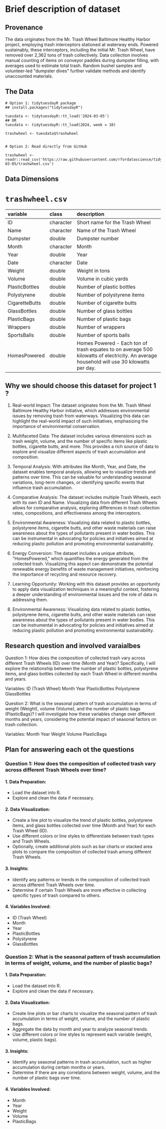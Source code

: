 # Brief description of dataset
## Provenance
The data originates from the Mr. Trash Wheel Baltimore Healthy Harbor project, employing trash interceptors stationed at waterway ends. Powered sustainably, these interceptors, including the initial Mr. Trash Wheel, have removed over 2,362 tons of trash collectively. Data collection involves manual counting of items on conveyor paddles during dumpster filling, with averages used to estimate total trash. Random bushel samples and volunteer-led "dumpster dives" further validate methods and identify unaccounted materials.
## The Data

```{r}
# Option 1: tidytuesdayR package 
## install.packages("tidytuesdayR")

tuesdata <- tidytuesdayR::tt_load('2024-03-05')
## OR
tuesdata <- tidytuesdayR::tt_load(2024, week = 10)

trashwheel <- tuesdata$trashwheel


# Option 2: Read directly from GitHub

trashwheel <- readr::read_csv('https://raw.githubusercontent.com/rfordatascience/tidytuesday/master/data/2024/2024-03-05/trashwheel.csv')

```
## Data Dimensions

# `trashwheel.csv`

|variable       |class     |description    |
|:--------------|:---------|:--------------|
|ID             |character |Short name for the Trash Wheel             |
|Name           |character |Name of the Trash Wheel           |
|Dumpster       |double    |Dumpster number       |
|Month          |character |Month          |
|Year           |double    |Year           |
|Date           |character |Date           |
|Weight         |double    |Weight in tons         |
|Volume         |double    |Volume in cubic yards          |
|PlasticBottles |double    |Number of plastic bottles |
|Polystyrene    |double    |Number of polystyrene items    |
|CigaretteButts |double    |Number of cigarette butts |
|GlassBottles   |double    |Number of glass bottles   |
|PlasticBags    |double    |Number of plastic bags    |
|Wrappers       |double    |Number of wrappers       |
|SportsBalls    |double    |Number of sports balls    |
|HomesPowered   |double    |Homes Powered - Each ton of trash equates to on average 500 kilowatts of electricity.  An average household will use 30 kilowatts per day.   |
## Why we should choose this dataset for project 1 ?
1. Real-world Impact: The dataset originates from the Mr. Trash Wheel Baltimore Healthy Harbor initiative, which addresses environmental issues by removing trash from waterways. Visualizing this data can highlight the real-world impact of such initiatives, emphasizing the importance of environmental conservation.

2. Multifaceted Data: The dataset includes various dimensions such as trash weight, volume, and the number of specific items like plastic bottles, cigarette butts, and more. This provides a rich source of data to explore and visualize different aspects of trash accumulation and composition.

3. Temporal Analysis: With attributes like Month, Year, and Date, the dataset enables temporal analysis, allowing we to visualize trends and patterns over time. This can be valuable for understanding seasonal variations, long-term changes, or identifying specific events that influence trash accumulation.

4. Comparative Analysis: The dataset includes multiple Trash Wheels, each with its own ID and Name. Visualizing data from different Trash Wheels allows for comparative analysis, exploring differences in trash collection rates, compositions, and effectiveness among the interceptors.

5. Environmental Awareness: Visualizing data related to plastic bottles, polystyrene items, cigarette butts, and other waste materials can raise awareness about the types of pollutants present in water bodies. This can be instrumental in advocating for policies and initiatives aimed at reducing plastic pollution and promoting environmental sustainability.

6. Energy Conversion: The dataset includes a unique attribute, "HomesPowered," which quantifies the energy generated from the collected trash. Visualizing this aspect can demonstrate the potential renewable energy benefits of waste management initiatives, reinforcing the importance of recycling and resource recovery.

7. Learning Opportunity: Working with this dataset provides an opportunity to apply data visualization techniques in a meaningful context, fostering a deeper understanding of environmental issues and the role of data in addressing them.

8. Environmental Awareness: Visualizing data related to plastic bottles, polystyrene items, cigarette butts, and other waste materials can raise awareness about the types of pollutants present in water bodies. This can be instrumental in advocating for policies and initiatives aimed at reducing plastic pollution and promoting environmental sustainability.
## Research question and involved varaialbes
Question 1:
How does the composition of collected trash vary across different Trash Wheels (ID) over time (Month and Year)? Specifically, I will explore the relationship between the number of plastic bottles, polystyrene items, and glass bottles collected by each Trash Wheel in different months and years.

Variables:
ID (Trash Wheel)
Month
Year
PlasticBottles
Polystyrene
GlassBottles

Question 2:
What is the seasonal pattern of trash accumulation in terms of weight (Weight), volume (Volume), and the number of plastic bags (PlasticBags)? I will investigate how these variables change over different months and years, considering the potential impact of seasonal factors on trash collection.

Variables:
Month
Year
Weight
Volume
PlasticBags
## Plan for answering each ot the questions
### Question 1: How does the composition of collected trash vary across different Trash Wheels over time?

#### 1. Data Preparation:
   - Load the dataset into R.
   - Explore and clean the data if necessary.

#### 2. Data Visualization:
   - Create a line plot to visualize the trend of plastic bottles, polystyrene items, and glass bottles collected over time (Month and Year) for each Trash Wheel (ID).
   - Use different colors or line styles to differentiate between trash types and Trash Wheels.
   - Optionally, create additional plots such as bar charts or stacked area plots to compare the composition of collected trash among different Trash Wheels.

#### 3. Insights:
   - Identify any patterns or trends in the composition of collected trash across different Trash Wheels over time.
   - Determine if certain Trash Wheels are more effective in collecting specific types of trash compared to others.

#### 4. Variables Involved:
   - ID (Trash Wheel)
   - Month
   - Year
   - PlasticBottles
   - Polystyrene
   - GlassBottles

### Question 2: What is the seasonal pattern of trash accumulation in terms of weight, volume, and the number of plastic bags?

#### 1. Data Preparation:
   - Load the dataset into R.
   - Explore and clean the data if necessary.

#### 2. Data Visualization:
   - Create line plots or bar charts to visualize the seasonal pattern of trash accumulation in terms of weight, volume, and the number of plastic bags.
   - Aggregate the data by month and year to analyze seasonal trends.
   - Use different colors or line styles to represent each variable (weight, volume, plastic bags).

#### 3. Insights:
   - Identify any seasonal patterns in trash accumulation, such as higher accumulation during certain months or years.
   - Determine if there are any correlations between weight, volume, and the number of plastic bags over time.

#### 4. Variables Involved:
   - Month
   - Year
   - Weight
   - Volume
   - PlasticBags
